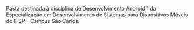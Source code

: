 Pasta destinada à disciplina de Desenvolvimento Android 1 da Especialização em Desenvolvimento de Sistemas para Dispositivos Móveis do IFSP - Campus São Carlos.
